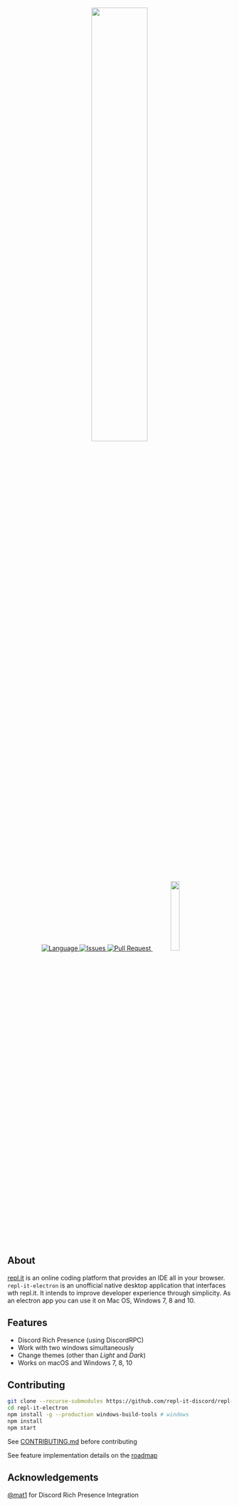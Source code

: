 <div align="center">
	  <br />
	  <p>
	  <a href="https://discordapp.com/invite/5gcPC6B"><img src="https://upload.wikimedia.org/wikipedia/commons/thumb/b/b2/Repl.it_logo.svg/220px-Repl.it_logo.svg.png" width="50%"></a>
	 </p>
	  <p>
	    <a href="http://repl.it/"><img src="https://img.shields.io/github/languages/top/repl-it-discord/repl-it-electron.svg?colorB=f0db4f&style=for-the-badge" alt="Language"/>
	    </a>
	<a href="https://github.com/repl-it-discord/repl-it-electron/issues">
	    <img src="https://img.shields.io/github/issues/repl-it-discord/repl-it-electron.svg?style=for-the-badge&colorB=37f149" alt="Issues">
	</a>
	<a href="https://github.com/repl-it-discord/repl-it-electron/pulls">
	    <img src="https://img.shields.io/github/issues-pr/repl-it-discord/repl-it-electron.svg?style=for-the-badge&colorB=37f149" alt="Pull Request">
	</a>
	<a>
	  <img src="https://forthebadge.com/images/badges/built-with-love.svg" width="20%">
	</a>
	  </p>
	</br>
	</div>

## About

[repl.it](https://repl.it) is an online coding platform that provides an IDE all in your browser. `repl-it-electron` is an unofficial native desktop application that interfaces wth repl.it. It intends to improve developer experience through simplicity. As an electron app you can use it on Mac OS, Windows 7, 8 and 10.
## Features
* Discord Rich Presence (using DiscordRPC)
* Work with two windows simultaneously
* Change themes (other than *Light* and *Dark*)
* Works on macOS and Windows 7, 8, 10
## Contributing

```bash
git clone --recurse-submodules https://github.com/repl-it-discord/repl-it-electron
cd repl-it-electron
npm install -g --production windows-build-tools # windows
npm install
npm start
```

See [CONTRIBUTING.md](./.github/CONTRIBUTING.md) before contributing

See feature implementation details on the [roadmap](https://github.com/repl-it-discord/repl-it-electron/projects)

## Acknowledgements

[@mat1](https://repl.it/@mat1) for Discord Rich Presence Integration
